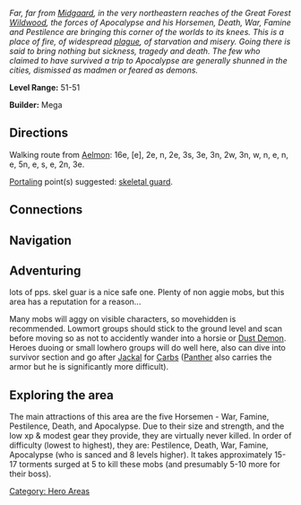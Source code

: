 *Far, far from [Midgaard](:Category:_Midgaard "wikilink"), in the very
northeastern reaches of the Great Forest
[Wildwood](:Category:_Wildwood "wikilink"), the forces of Apocalypse and
his Horsemen, Death, War, Famine and Pestilence are bringing this corner
of the worlds to its knees. This is a place of fire, of widespread
[plague](Plague "wikilink"), of starvation and misery. Going there is
said to bring nothing but sickness, tragedy and death. The few who
claimed to have survived a trip to Apocalypse are generally shunned in
the cities, dismissed as madmen or feared as demons.*

**Level Range:** 51-51

**Builder:** Mega

## Directions

Walking route from [Aelmon](Aelmon "wikilink"): 16e, \[e\], 2e, n, 2e,
3s, 3e, 3n, 2w, 3n, w, n, e, n, e, 5n, e, s, e, 2n, 3e.

[Portaling](Portal "wikilink") point(s) suggested: [skeletal
guard](Skeletal_Guard "wikilink").

## Connections

## Navigation

## Adventuring

lots of pps. skel guar is a nice safe one. Plenty of non aggie mobs, but
this area has a reputation for a reason...

Many mobs will aggy on visible characters, so movehidden is recommended.
Lowmort groups should stick to the ground level and scan before moving
so as not to accidently wander into a horsie or [Dust
Demon](Dust_Demon "wikilink"). Heroes duoing or small lowhero groups
will do well here, also can dive into survivor section and go after
[Jackal](Jackal "wikilink") for
[Carbs](Carburized_Steel_Plate_Armor "wikilink")
([Panther](Panther "wikilink") also carries the armor but he is
significantly more difficult).

## Exploring the area

The main attractions of this area are the five Horsemen - War, Famine,
Pestilence, Death, and Apocalypse. Due to their size and strength, and
the low xp & modest gear they provide, they are virtually never killed.
In order of difficulty (lowest to highest), they are: Pestilence, Death,
War, Famine, Apocalypse (who is sanced and 8 levels higher). It takes
approximately 15-17 torments surged at 5 to kill these mobs (and
presumably 5-10 more for their boss).

[Category: Hero Areas](Category:_Hero_Areas "wikilink")
